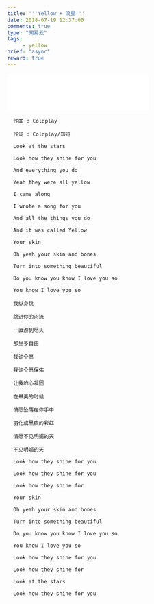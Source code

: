 ```yaml
---
title: '''Yellow + 流星'''
date: 2018-07-19 12:37:00
comments: true
type: "网易云"
tags:
     - yellow
brief: "async"
reward: true
---
```

<!--more-->
<iframe frameborder="no" border="0" marginwidth="0" marginheight="0" width=330 height=86 src="//music.163.com/outchain/player?type=2&id=478421120&auto=0&height=66"></iframe>

```
  作曲 : Coldplay

  作词 : Coldplay/郑钧

  Look at the stars

  Look how they shine for you

  And everything you do

  Yeah they were all yellow

  I came along

  I wrote a song for you

  And all the things you do

  And it was called Yellow

  Your skin

  Oh yeah your skin and bones

  Turn into something beautiful

  Do you know you know I love you so

  You know I love you so

  我纵身跳

  跳进你的河流

  一直游到尽头

  那里多自由

  我许个愿

  我许个愿保佑

  让我的心凝固

  在最美的时候

  情愿坠落在你手中

  羽化成黑夜的彩虹

  情愿不见明媚的天

  不见明媚的天

  Look how they shine for you

  Look how they shine for you

  Look how they shine for

  Your skin

  Oh yeah your skin and bones

  Turn into something beautiful

  Do you know you know I love you so

  You know I love you so

  Look how they shine for you

  Look how they shine for

  Look at the stars

  Look how they shine for you
```